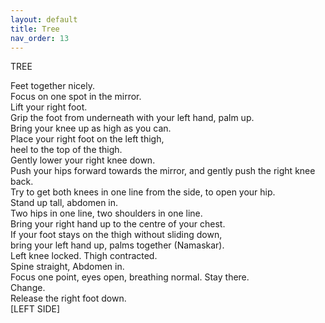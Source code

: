 ```yaml
---
layout: default
title: Tree
nav_order: 13
---
```


TREE  

Feet together nicely.  
Focus on one spot in the mirror.  
Lift your right foot.  
Grip the foot from underneath with your left hand, palm up.  
Bring your knee up as high as you can.  
Place your right foot on the left thigh,  
heel to the top of the thigh.  
Gently lower your right knee down.  
Push your hips forward towards the mirror, and gently push the right knee back.  
Try to get both knees in one line from the side, to open your hip.  
Stand up tall, abdomen in.  
Two hips in one line, two shoulders in one line.  
Bring your right hand up to the centre of your chest.  
If your foot stays on the thigh without sliding down,  
bring your left hand up, palms together (Namaskar).  
Left knee locked. Thigh contracted.  
Spine straight, Abdomen in.  
Focus one point, eyes open, breathing normal. Stay there.  
Change.  
Release the right foot down.  
[LEFT SIDE]  
